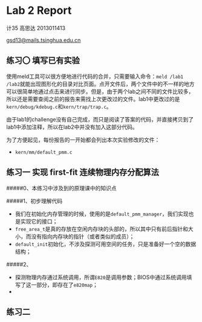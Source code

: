 # Lab 2 Report
计35 高思达 2013011413

gsd13@mails.tsinghua.edu.cn

## 练习〇 填写已有实验
使用meld工具可以很方便地进行代码的合并，只需要输入命令：`meld /lab1 /lab2`就能出现图形化的目录对比页面。点开文件后，两个文件中的不一样的地方可以很简单地通过点击来进行同步。但是，由于两个lab之间不同的文件比较多，所以还是需要查阅之前的报告来需找上次更改过的文件。lab1中更改过的是`kern/debug/kdebug.c`和`kern/trap/trap.c`。

由于lab1的challenge没有自己完成，而只是阅读了答案的代码，并直接拷贝到了lab1中添加注释，所以在lab2中并没有加入这部分代码。

为了方便起见，每份报告的一开始都会列出本次实验修改的文件：

* `kern/mm/default_pmm.c`


## 练习一 实现 first-fit 连续物理内存分配算法
#####0、本练习中涉及到的原理课中的知识点

#####1、初步理解代码
* 我们在初始化内存管理的时候，使用的是`default_pmm_manager`，我们实现也是实现它的接口；
* `free_area_t`是真的存放在空闲内存块的头部的，所以其中只有前后指针和大小，而没有指向内存块的指针（或者类似的成员）；
* `default_init`初始化，不涉及探测可用空间的任务，只是准备好一个空的数据结构；

#####2、
* 探测物理内存通过系统调用，所谓`E820`是调用参数；BIOS中通过系统调用填写了这一部分，即存在了`e820map`；
* 



## 练习二

